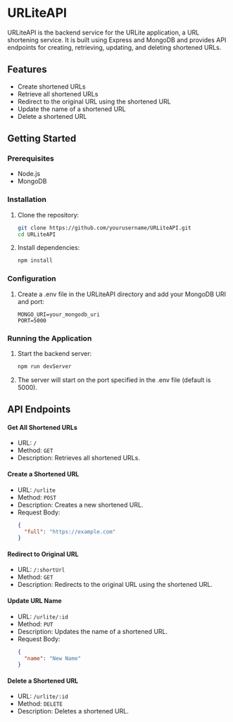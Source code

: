 # URLiteAPI

URLiteAPI is the backend service for the URLite application, a URL shortening service. It is built using Express and MongoDB and provides API endpoints for creating, retrieving, updating, and deleting shortened URLs.

## Features

- Create shortened URLs
- Retrieve all shortened URLs
- Redirect to the original URL using the shortened URL
- Update the name of a shortened URL
- Delete a shortened URL

## Getting Started

### Prerequisites

- Node.js
- MongoDB

### Installation

1. Clone the repository:

   ```sh
   git clone https://github.com/yourusername/URLiteAPI.git
   cd URLiteAPI

2. Install dependencies:

    ```sh
    npm install
    ```

### Configuration

1. Create a .env file in the URLiteAPI directory and add your MongoDB URI and port:

    ```
    MONGO_URI=your_mongodb_uri
    PORT=5000
    ```

### Running the Application

1. Start the backend server:

    ```sh
    npm run devServer
    ```

2. The server will start on the port specified in the .env file (default is 5000).

## API Endpoints

#### Get All Shortened URLs

- URL: `/`
- Method: `GET`
- Description: Retrieves all shortened URLs.

#### Create a Shortened URL

- URL: `/urlite`
- Method: `POST`
- Description: Creates a new shortened URL.
- Request Body:
    ```json
    {
      "full": "https://example.com"
    }

#### Redirect to Original URL

- URL: `/:shortUrl`
- Method: `GET`
- Description: Redirects to the original URL using the shortened URL.

#### Update URL Name

- URL: `/urlite/:id`
- Method: `PUT`
- Description: Updates the name of a shortened URL.
- Request Body:
    ```json
    {
      "name": "New Name"
    }
    ```

#### Delete a Shortened URL

- URL: `/urlite/:id`
- Method: `DELETE`
- Description: Deletes a shortened URL.